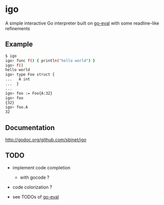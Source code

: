 igo
===

A simple interactive Go interpreter built on [go-eval](github.com/sbinet/go-eval) with some readline-like refinements


## Example

```sh
$ igo
igo> func f() { println("hello world") }
igo> f()
hello world
igo> type Foo struct {
...   A int
...  }
...  
igo> foo := Foo{A:32}
igo> foo
{32}
igo> foo.A
32
```

## Documentation

http://godoc.org/github.com/sbinet/igo


## TODO

- implement code completion

  - with gocode ?

- code colorization ?

- see TODOs of [go-eval](https://github.com/sbinet/go-eval)
